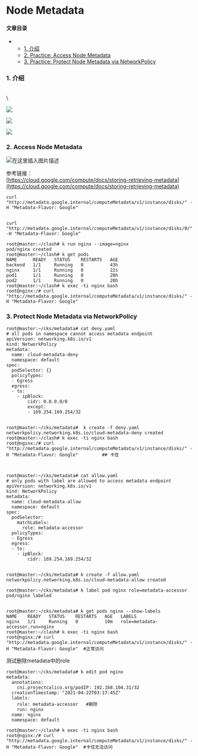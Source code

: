 # Node Metadata

#### 文章目录

*
  * [1. 介绍](broken-reference)
  * [2. Practice: Access Node Metadata](broken-reference)
  * [3. Practice: Protect Node Metadata via NetworkPolicy](broken-reference)

### 1. 介绍 <a href="#1__8" id="1__8"></a>

\
\


![](https://img-blog.csdnimg.cn/20210421185458486.png?shadow\_10,text\_aHR0cHM6Ly9ibG9nLmNzZG4ubmV0L3hpeGloYWhhbGVsZWhlaGU=,size\_16,color\_FFFFFF,t\_70)

![](https://img-blog.csdnimg.cn/20210421185743988.png?shadow\_10,text\_aHR0cHM6Ly9ibG9nLmNzZG4ubmV0L3hpeGloYWhhbGVsZWhlaGU=,size\_16,color\_FFFFFF,t\_70)

![](https://img-blog.csdnimg.cn/20210421185832634.png)

### 2. Access Node Metadata <a href="#2_practice_access_node_metadata_12" id="2_practice_access_node_metadata_12"></a>

![在这里插入图片描述](https://img-blog.csdnimg.cn/2021042211194795.png)

参考链接：\
[https://cloud.google.com/compute/docs/storing-retrieving-metadata](https://cloud.google.com/compute/docs/storing-retrieving-metadata)

```
curl "http://metadata.google.internal/computeMetadata/v1/instance/disks/" -H "Metadata-Flavor: Google"


curl "http://metadata.google.internal/computeMetadata/v1/instance/disks/0/" -H "Metadata-Flavor: Google"

root@master:~/clash# k run nginx --image=nginx
pod/nginx created
root@master:~/clash# k get pods
NAME      READY   STATUS    RESTARTS   AGE
backend   1/1     Running   0          43h
nginx     1/1     Running   0          22s
pod1      1/1     Running   0          20h
pod2      1/1     Running   0          20h
root@master:~/clash# k exec -ti nginx bash
root@nginx:/# curl "http://metadata.google.internal/computeMetadata/v1/instance/disks/" -H "Metadata-Flavor: Google"

```

### 3. Protect Node Metadata via NetworkPolicy <a href="#3_practice_protect_node_metadata_via_networkpolicy_36" id="3_practice_protect_node_metadata_via_networkpolicy_36"></a>

```
root@master:~/cks/metadata# cat deny.yaml
# all pods in namespace cannot access metadata endpoint
apiVersion: networking.k8s.io/v1
kind: NetworkPolicy
metadata:
  name: cloud-metadata-deny
  namespace: default
spec:
  podSelector: {}
  policyTypes:
  - Egress
  egress:
  - to:
    - ipBlock:
        cidr: 0.0.0.0/0
        except:
        - 169.254.169.254/32


root@master:~/cks/metadata#  k create -f deny.yaml 
networkpolicy.networking.k8s.io/cloud-metadata-deny created
root@master:~/clash# k exec -ti nginx bash
root@nginx:/# curl "http://metadata.google.internal/computeMetadata/v1/instance/disks/" -H "Metadata-Flavor: Google"         ## 卡住



root@master:~/cks/metadata# cat allow.yaml
# only pods with label are allowed to access metadata endpoint
apiVersion: networking.k8s.io/v1
kind: NetworkPolicy
metadata:
  name: cloud-metadata-allow
  namespace: default
spec:
  podSelector:
    matchLabels:
      role: metadata-accessor
  policyTypes:
  - Egress
  egress:
  - to:
    - ipBlock:
        cidr: 169.254.169.254/32


root@master:~/cks/metadata# k create -f allow.yaml 
networkpolicy.networking.k8s.io/cloud-metadata-allow created

root@master:~/cks/metadata# k label pod nginx role=metadata-accessor
pod/nginx labeled


root@master:~/cks/metadata# k get pods nginx --show-labels
NAME    READY   STATUS    RESTARTS   AGE   LABELS
nginx   1/1     Running   0          10m   role=metadata-accessor,run=nginx
root@master:~/clash# k exec -ti nginx bash
root@nginx:/# curl "http://metadata.google.internal/computeMetadata/v1/instance/disks/" -H "Metadata-Flavor: Google"  #正常访问
```

测试删除metadata中的role

```
root@master:~/cks/metadata# k edit pod nginx
metadata:
  annotations:
    cni.projectcalico.org/podIP: 192.168.104.31/32
  creationTimestamp: "2021-04-22T03:17:45Z"
  labels:
    role: metadata-accessor   #删除
    run: nginx
  name: nginx
  namespace: default

root@master:~/clash# k exec -ti nginx bash
root@nginx:/# curl "http://metadata.google.internal/computeMetadata/v1/instance/disks/" -H "Metadata-Flavor: Google"  #卡住无法访问
```
